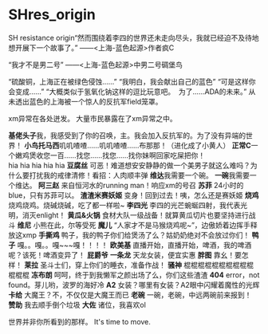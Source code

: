 # SHres_origin

SH resistance origin“然而围绕着李四的世界还未走向尽头，我就已经迫不及待地想开展下一个故事了。”
——<上海-蓝色起源>作者疯C

“我才不是男二号”
——<上海-蓝色起源>中男二号碉堡鸟

“硫酸铜，上海正在被绿色侵蚀……”
“我明白，我会献出自己的蓝色”
“可是这样你会变成……”
“大概类似于氢氧化钠这样的逗比玩意吧。
 为了……ADA的未来。”
从未透出蓝色的上海被一个惊人的反抗军field笼罩。

xm异常在各处迸发。
大量市民暴露在了xm异常之中。

**基佬头子**我，我感受到了你的召唤，主。我会加入反抗军的。为了没有异端的世界！
**小鸟托马西**叽叽喳喳……叽叽喳喳……布那那！（进化成了小黄人）
**正常C**一个嫩鸡煲收您一百……找您……找您……找你妹啊回家吃屎把你！hia hia hia hia hia
**豆腐丝** 可恶！难道想安安静静的做一个美男子就这么难吗？为什么要打扰我的戒律清修！看招：人肉顺丰弹
**维达**我需要一个碗。
**一碗**我需要一个维达。
**阿三赵** 来自恒河水的running man！响应xm的号召
**苏菲** 24小时的blue，只有苏菲可以。 
**渣渣米赛妖姬** 变身！回到过去！咦，怎么还是赛妖姬
**烧鸡** 烧鸡烧鸡。烧碱烧碱，吃了都一样啦~
**李四光** 李四的光芒蜿蜒四射，我代表光明，消灭enlight！
**黄瓜&火锅** 食材大队一级战备！就算黄瓜切片也要坚持进行战斗
**维尼** 小熊在此，尔等受死
**魔儿** “人家才不是马猴烧鸡呢~”，边傲娇着边挥手释放这xmp
**手撕鸡** 鸭子，我的鸭子你们给煲汤了么？姑奶奶绝对不会放过你们！
**鸭子** 嘎。。嘎。。嘎~~~嘎！！！！
**欧美基** 直播开始，直播开始，啤酒，我的啤酒呢？该死！啤酒变异了！
**屁爵爷**
**一条龙** 天龙女装，便宜实惠
**胖图** 靠幺！要怎样！
**莱拉** 圣斗士们，穿上你们的睡衣，准备作战！
**骚神** 棍棍棍棍棍棍棍棍棍棍棍棍棍
**冻布朗** 呵呵，终于到我懒军之颜出场了么，你们这些渣渣
**404** error，not found。芽儿哟，波罗的海好冷
**A2** 女装？哪里有女装？A2眼中闪耀着魔性的光辉
**卡给** 大魔王？不，不仅仅是大魔王而已
**老碗** 一碗，老碗，中远两碗前来报到！
**赞助** 我去顺手倒个垃圾
**大佐** 诸位，我喜欢ol



世界并非你所看到的那样。
It's time to move.
